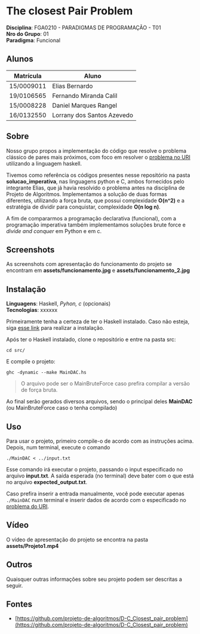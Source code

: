 # The closest Pair Problem

**Disciplina**: FGA0210 - PARADIGMAS DE PROGRAMAÇÃO - T01 <br>
**Nro do Grupo**: 01<br>
**Paradigma**: Funcional<br>

## Alunos
|Matrícula | Aluno |
| -- | -- |
| 15/0009011  |  Elias Bernardo |
| 19/0106565  |  Fernando Miranda Calil |
| 15/0008228  |  Daniel Marques Rangel |
| 16/0132550  |  Lorrany dos Santos Azevedo |

## Sobre 
Nosso grupo propos a implementação do código que resolve o problema clássico de pares mais próximos, com foco em resolver o [problema no URI](https://www.urionlinejudge.com.br/judge/pt/problems/view/1295) utilizando a linguagem haskell.

Tivemos como referência os códigos presentes nesse repositório na pasta __solucao_imperativa__, nas linguagens python e C, ambos fornecidos pelo integrante Elias, que já havia resolvido o problema antes na disciplina de Projeto de Algoritmos. Implementamos a solução de duas formas diferentes, utilizando a força bruta, que possui complexidade __O(n^2)__ e a estratégia de dividir para conquistar, complexidade __O(n log n)__.

A fim de compararmos a programação declarativa (funcional), com a programação imperativa também implementamos soluções brute force e _divide and conquer_ em Python e em c.

## Screenshots
As screenshots com apresentação do funcionamento do projeto se encontram em __assets/funcionamento.jpg__ e __assets/funcionamento_2.jpg__

## Instalação 
**Linguagens**: Haskell, _Pyhon, c_ (opcionais)<br>
**Tecnologias**: xxxxxx<br>

Primeiramente tenha a certeza de ter o Haskell instalado. Caso não esteja, siga [esse link](https://www.haskell.org/platform/) para realizar a instalação.

Após ter o Haskell instalado, clone o repositório e entre na pasta src:

    cd src/

E compile o projeto:

    ghc -dynamic --make MainDAC.hs

> O arquivo pode ser o MainBruteForce caso prefira compilar a versão de força bruta. 

Ao final serão gerados diversos arquivos, sendo o principal deles __MainDAC__ (ou MainBruteForce caso o tenha compilado)


## Uso 

Para usar o projeto, primeiro compile-o de acordo com as instruções acima. Depois, num terminal, execute o comando

    ./MainDAC < ../input.txt

Esse comando irá executar o projeto, passando o input especificado no arquivo __input.txt__. A saída esperada (no terminal) deve bater com o que está no arquivo __expected_output.txt__.

Caso prefira inserir a entrada manualmente, você pode executar apenas `./MainDAC` num terminal e inserir dados de acordo com o especificado no [problema do URI](https://www.urionlinejudge.com.br/judge/pt/problems/view/1295).

## Vídeo
O vídeo de apresentação do projeto se encontra na pasta __assets/Projeto1.mp4__

## Outros 
Quaisquer outras informações sobre seu projeto podem ser descritas a seguir.

## Fontes
- [https://github.com/projeto-de-algoritmos/D-C_Closest_pair_problem](https://github.com/projeto-de-algoritmos/D-C_Closest_pair_problem)
